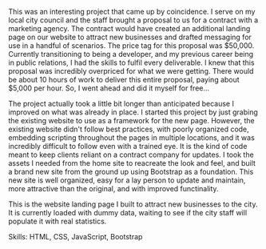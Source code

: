 This was an interesting project that came up by coincidence.  I serve on my local city council and the staff brought a proposal to us for a contract with a marketing agency.  The contract would have created an additional landing page on our website to attract new businesses and drafted messaging for use in a handful of scenarios.  The price tag for this proposal was $50,000.  Currently transitioning to being a developer, and my previous career being in public relations, I had the skills to fulfil every deliverable.  I knew that this proposal was incredibly overpriced for what we were getting.  There would be about 10 hours of work to deliver this entire proposal, paying about $5,000 per hour.  So, I went ahead and did it myself for free...

The project actually took a little bit longer than anticipated because I improved on what was already in place.  I started this project by just grabing the existing website to use as a framework for the new page.  However, the existing website didn't follow best practices, with poorly organized code, embedding scripting throughout the pages in multiple locations, and it was incredibly difficult to follow even with a trained eye.  It is the kind of code meant to keep clients reliant on a contract company for updates.  I took the assets I needed from the home site to reacreate the look and feel, and built a brand new site from the ground up using Bootstrap as a foundation.  This new site is well organized, easy for a lay person to update and maintain, more attractive than the original, and with improved functinality.

This is the website landing page I built to attract new businesses to the city.  It is currently loaded with dummy data, waiting to see if the city staff will populate it with real statistics.

Skills: HTML, CSS, JavaScript, Bootstrap  
